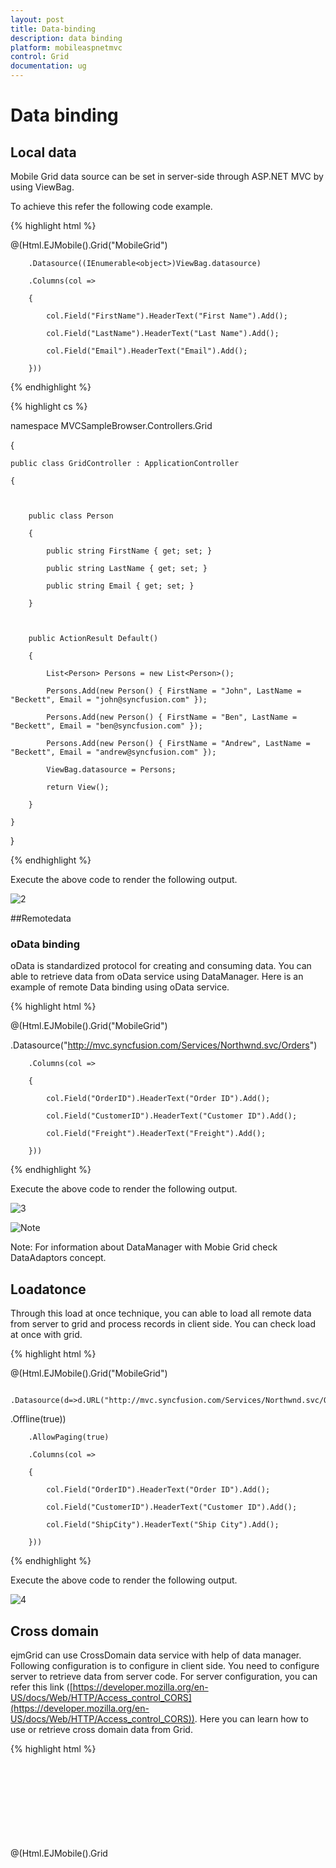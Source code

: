 ```yaml
---
layout: post
title: Data-binding
description: data binding
platform: mobileaspnetmvc
control: Grid
documentation: ug
---
```


# Data binding

## Local data

Mobile Grid data source can be set in server-side through ASP.NET MVC by using ViewBag.

To achieve this refer the following code example.

{% highlight html %}

@(Html.EJMobile().Grid<object>("MobileGrid")

        .Datasource((IEnumerable<object>)ViewBag.datasource)

        .Columns(col =>

        {

            col.Field("FirstName").HeaderText("First Name").Add();

            col.Field("LastName").HeaderText("Last Name").Add();

            col.Field("Email").HeaderText("Email").Add();

        }))

{% endhighlight %}

{% highlight cs %}

namespace MVCSampleBrowser.Controllers.Grid

{

    public class GridController : ApplicationController

    {



        public class Person

        {

            public string FirstName { get; set; }

            public string LastName { get; set; }

            public string Email { get; set; }

        }



        public ActionResult Default()

        {

            List<Person> Persons = new List<Person>();

            Persons.Add(new Person() { FirstName = "John", LastName = "Beckett", Email = "john@syncfusion.com" });

            Persons.Add(new Person() { FirstName = "Ben", LastName = "Beckett", Email = "ben@syncfusion.com" });

            Persons.Add(new Person() { FirstName = "Andrew", LastName = "Beckett", Email = "andrew@syncfusion.com" });

            ViewBag.datasource = Persons;

            return View();

        }

    }

}

{% endhighlight %}

Execute the above code to render the following output.

![2](Data-binding_images/Data-binding_img1.png)


##Remotedata

### oData binding

oData is standardized protocol for creating and consuming data. You can able to retrieve data from oData service using DataManager. Here is an example of remote Data binding using oData service.

{% highlight html %}

@(Html.EJMobile().Grid<object>("MobileGrid")

.Datasource("http://mvc.syncfusion.com/Services/Northwnd.svc/Orders")

        .Columns(col =>

        {

            col.Field("OrderID").HeaderText("Order ID").Add();

            col.Field("CustomerID").HeaderText("Customer ID").Add();

            col.Field("Freight").HeaderText("Freight").Add();

        }))

{% endhighlight %}

Execute the above code to render the following output.


![3](Data-binding_images/Data-binding_img2.png)


![Note](Data-binding_images/Data-binding_img3.png)

Note: For information about DataManager with Mobie Grid check DataAdaptors concept.


## Loadatonce

Through this load at once technique, you can able to load all remote data from server to grid and process records in client side. You can check load at once with grid.

{% highlight html %}

@(Html.EJMobile().Grid<object>("MobileGrid")

        .Datasource(d=>d.URL("http://mvc.syncfusion.com/Services/Northwnd.svc/Orders/")
   .Offline(true))

        .AllowPaging(true)

        .Columns(col =>

        {

            col.Field("OrderID").HeaderText("Order ID").Add();

            col.Field("CustomerID").HeaderText("Customer ID").Add();

            col.Field("ShipCity").HeaderText("Ship City").Add();

        }))


{% endhighlight %}

Execute the above code to render the following output.


![4](Data-binding_images/Data-binding_img4.png)


## Cross domain

ejmGrid can use CrossDomain data service with help of data manager. Following configuration is to configure in client side. You need to configure server to retrieve data from server code. For server configuration, you can refer this link ([https://developer.mozilla.org/en-US/docs/Web/HTTP/Access_control_CORS](https://developer.mozilla.org/en-US/docs/Web/HTTP/Access_control_CORS)). Here you can learn how to use or retrieve cross domain data from Grid.

{% highlight html %}

@(Html.EJMobile().Grid<object>("MobileGrid")

       .Datasource(d => d.URL("http://mvc.syncfusion.com/UGService/api/Orders")
            .CrossDomain(true).Offline(true))

        .AllowPaging(true)

        .Columns(col =>

        {

            col.Field("OrderID").HeaderText("Order ID").Add();

            col.Field("CustomerID").HeaderText("Customer ID").Add();

            col.Field("ShipCity").HeaderText("Ship City").Add();

        }))


{% endhighlight %}

Execute the above code to render the following output.


![6](Data-binding_images/Data-binding_img5.png)


## Load on Demand 

Load on demand is a powerful technique that is used to reduce bandwidth size of consuming data. In ejGrid, you have support to use load on demand. In the following example, oDataservice is used. At load time, it retrieves required data from service, only for the visible page and not for all records. And when you move to another page, it loads for current page. You no need to configure Grid to enable load on demand, since load on demand is enabled by default in Grid. The following code example illustrates you on how load on demand works with MobileGrid.

{% highlight html %}

@(Html.EJMobile().Grid<object>("MobileGrid")

        .Datasource("http://mvc.syncfusion.com/Services/Northwnd.svc/Orders/")

        .Columns(col =>

        {

            col.Field("OrderID").HeaderText("Order ID").Add();

            col.Field("CustomerID").HeaderText("Customer ID").Add();

            col.Field("Freight").HeaderText("Freight").Add();

        })

        .AllowPaging(true)) 

{% endhighlight %}


Execute the above code to render the following output.

![6](Data-binding_images/Data-binding_img6.png)


## Refresh data source

ejmGrid contains a feature to refresh datasource dynamically after Grid initialization. It is useful to refresh grid data source.

{% highlight html %}

@(Html.EJMobile().Grid<object>("MobileGrid")

        .Datasource((IEnumerable<object>)ViewBag.datasource)

        .Columns(col =>

        {

            col.Field("FirstName").HeaderText("First Name").Add();

            col.Field("LastName").HeaderText("Last Name").Add();

            col.Field("Email").HeaderText("Email").Add();

        }))

@Html.EJMobile().Button("Button").Text("Refresh").ClientSideEvents(c => c.TouchEnd("RefreshData")) ()

{% endhighlight %}

{% highlight js %}

[Script]


<script type="text/javascript">

    window.newData = [

      { FirstName: "Mike", LastName: "Tiko", Email: "mike@syncfusion.com" },

      { FirstName: "Robin", LastName: "Kole", Email: "robin@syncfusion.com" },

      { FirstName: "Keth", LastName: "Rover", Email: "keth@syncfusion.com" }

    ];



    function RefreshData() {

        $("#MobileGrid").ejmGrid({ dataSource: newData });

    }

</script>

{% endhighlight %}

{% highlight c# %}

namespace MVCSampleBrowser.Controllers.Grid

{

   public class GridController : Controller

    {

        public class Person

        {

            public string FirstName { get; set; }

            public string LastName { get; set; }

            public string Email { get; set; }

        }



        public ActionResult GridView()

        {

            List<Person> Persons = new List<Person>();

            Persons.Add(new Person() { FirstName = "John", LastName = "Beckett", Email = "john@syncfusion.com" });

            Persons.Add(new Person() { FirstName = "Ben", LastName = "Beckett", Email = "ben@syncfusion.com" });

            Persons.Add(new Person() { FirstName = "Andrew", LastName = "Beckett", Email = "andrew@syncfusion.com" });

            ViewBag.datasource = Persons;

            return View();

        }



    }

}

{% endhighlight %}

![7](Data-binding_images/Data-binding_img7.png)



## Supported DataTypes

ejmGrid supports data types in JavaScript such as string, number, datetime and Boolean. By default, ejmGrid reads datatypes from Mobile Grid Datasource. Grid uses these DataTypes for filtering and other operations. You can also customize these DataTypes through column property type. It overrides default data type reading. For example refer the following code.

{% highlight js %}

<script id="table1" type="text/template" >

        <table>

            <thead>

                <tr>

                    <th>Laptop

                    </th>

                    <th>Model

                    </th>

                    <th>Price

                    </th>

                    <th>OS

                    </th>

                    <th>RAM

                    </th>

                    <th>ScreenSize

                    </th>

                </tr>

            </thead>

            <tbody>

                <tr>

                    <td>Dell Vostro</td>

                    <td>2520</td>

                    <td>39990</td>

                    <td>Windows 8</td>

                    <td>4GB</td>

                    <td>15.6</td>

                </tr>

                <tr>

                    <td>HP Pavilion Sleekbook</td>

                    <td>14-B104AU</td>

                    <td>22800</td>

                    <td>Windows 8</td>

                    <td>2GB</td>

                    <td>14</td>

                </tr>

                <tr>

                    <td>Sony Vaio</td>

                    <td>E14A15</td>

                    <td>42500</td>

                    <td>Windows 7 Home Premium</td>

                    <td>4GB DDR3 RAM</td>

                    <td>14</td>

                </tr>

                <tr>

                    <td>Lenovo</td>

                    <td>Yoga 13</td>

                    <td>57000</td>

                    <td>Windows 8 RT</td>

                    <td>2GB DDR3 RAM</td>

                    <td>11.6</td>

                </tr>

                <tr>

                    <td>Toshiba</td>

                    <td>L850-Y3110</td>

                    <td>57700</td>

                    <td>Windows 8 SL</td>

                    <td>8GB DDR3 RAM</td>

                    <td>15.6</td>

                </tr>

            </tbody>

        </table>

        </script>

{% endhighlight %}

{% highlight html %}

    @(Html.EJMobile().Grid<object>("Grid")

.Datasource(ds => { ds.Table("#table1"); })

          .Columns(col =>

          {

              col.Field("Laptop").HeaderText("Laptop Brands").Add();

              col.Field("Model").HeaderText("Model").Add();

              col.Field("Price").HeaderText("Price").TextAlign(TextAlign.Right).Width(90).Add();



          }))

{% endhighlight %}

Execute the above code to render the following output.


![8](Data-binding_images/Data-binding_img8.png)


_HTML binding_


## oData Adaptor

Now a days oData is most useful technique in consuming data. You can use oData protocol through Data Manger’s OData adaptor. Refer the following code to use oData adaptor with Grid.

{% highlight html %}

@(Html.EJMobile().Grid<object>("MobileGrid")

.Datasource("http://mvc.syncfusion.com/Services/Northwnd.svc/Products/")

        .Columns(col =>

        {

            col.Field("ProductID").HeaderText("Product ID").Add();

            col.Field("ProductName").HeaderText("Product Name").Add();

            col.Field("UnitPrice").HeaderText("Unit Price").Add();

        }))


{% endhighlight %}

Execute the above code to render the following output.

![11](Data-binding_images/Data-binding_img9.png)





